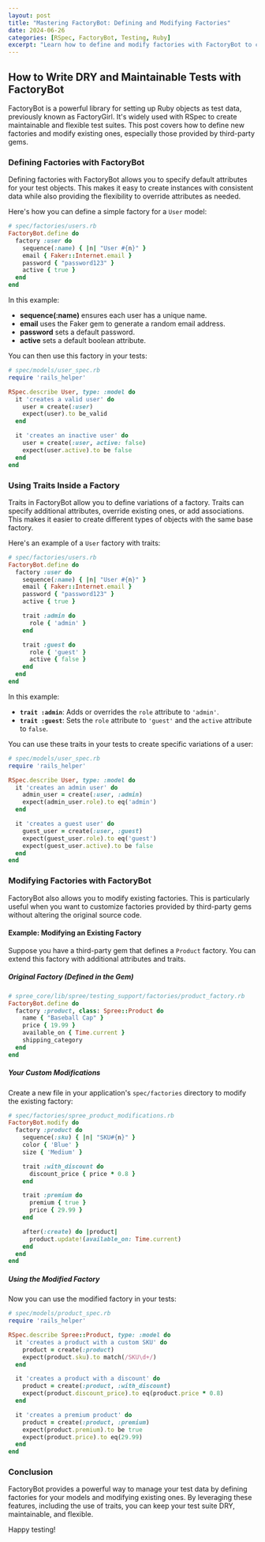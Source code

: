```yaml
---
layout: post
title: "Mastering FactoryBot: Defining and Modifying Factories"
date: 2024-06-26
categories: [RSpec, FactoryBot, Testing, Ruby]
excerpt: "Learn how to define and modify factories with FactoryBot to create flexible and maintainable test data for your Ruby applications. This guide covers the basics and provides practical examples."
---
```


## How to Write DRY and Maintainable Tests with FactoryBot

FactoryBot is a powerful library for setting up Ruby objects as test data, previously known as FactoryGirl. It's widely used with RSpec to create maintainable and flexible test suites. This post covers how to define new factories and modify existing ones, especially those provided by third-party gems.

### Defining Factories with FactoryBot

Defining factories with FactoryBot allows you to specify default attributes for your test objects. This makes it easy to create instances with consistent data while also providing the flexibility to override attributes as needed.

Here's how you can define a simple factory for a `User` model:

```ruby
# spec/factories/users.rb
FactoryBot.define do
  factory :user do
    sequence(:name) { |n| "User #{n}" }
    email { Faker::Internet.email }
    password { "password123" }
    active { true }
  end
end
```

In this example:
- **sequence(:name)** ensures each user has a unique name.
- **email** uses the Faker gem to generate a random email address.
- **password** sets a default password.
- **active** sets a default boolean attribute.

You can then use this factory in your tests:

```ruby
# spec/models/user_spec.rb
require 'rails_helper'

RSpec.describe User, type: :model do
  it 'creates a valid user' do
    user = create(:user)
    expect(user).to be_valid
  end

  it 'creates an inactive user' do
    user = create(:user, active: false)
    expect(user.active).to be false
  end
end
```

### Using Traits Inside a Factory

Traits in FactoryBot allow you to define variations of a factory. Traits can specify additional attributes, override existing ones, or add associations. This makes it easier to create different types of objects with the same base factory.

Here's an example of a `User` factory with traits:

```ruby
# spec/factories/users.rb
FactoryBot.define do
  factory :user do
    sequence(:name) { |n| "User #{n}" }
    email { Faker::Internet.email }
    password { "password123" }
    active { true }

    trait :admin do
      role { 'admin' }
    end

    trait :guest do
      role { 'guest' }
      active { false }
    end
  end
end
```

In this example:
- **`trait :admin`**: Adds or overrides the `role` attribute to `'admin'`.
- **`trait :guest`**: Sets the `role` attribute to `'guest'` and the `active` attribute to `false`.

You can use these traits in your tests to create specific variations of a user:

```ruby
# spec/models/user_spec.rb
require 'rails_helper'

RSpec.describe User, type: :model do
  it 'creates an admin user' do
    admin_user = create(:user, :admin)
    expect(admin_user.role).to eq('admin')
  end

  it 'creates a guest user' do
    guest_user = create(:user, :guest)
    expect(guest_user.role).to eq('guest')
    expect(guest_user.active).to be false
  end
end
```

### Modifying Factories with FactoryBot

FactoryBot also allows you to modify existing factories. This is particularly useful when you want to customize factories provided by third-party gems without altering the original source code.

#### Example: Modifying an Existing Factory

Suppose you have a third-party gem that defines a `Product` factory. You can extend this factory with additional attributes and traits.

##### Original Factory (Defined in the Gem)

```ruby
# spree_core/lib/spree/testing_support/factories/product_factory.rb
FactoryBot.define do
  factory :product, class: Spree::Product do
    name { "Baseball Cap" }
    price { 19.99 }
    available_on { Time.current }
    shipping_category
  end
end
```

##### Your Custom Modifications

Create a new file in your application's `spec/factories` directory to modify the existing factory:

```ruby
# spec/factories/spree_product_modifications.rb
FactoryBot.modify do
  factory :product do
    sequence(:sku) { |n| "SKU#{n}" }
    color { 'Blue' }
    size { 'Medium' }

    trait :with_discount do
      discount_price { price * 0.8 }
    end

    trait :premium do
      premium { true }
      price { 29.99 }
    end

    after(:create) do |product|
      product.update!(available_on: Time.current)
    end
  end
end
```

##### Using the Modified Factory

Now you can use the modified factory in your tests:

```ruby
# spec/models/product_spec.rb
require 'rails_helper'

RSpec.describe Spree::Product, type: :model do
  it 'creates a product with a custom SKU' do
    product = create(:product)
    expect(product.sku).to match(/SKU\d+/)
  end

  it 'creates a product with a discount' do
    product = create(:product, :with_discount)
    expect(product.discount_price).to eq(product.price * 0.8)
  end

  it 'creates a premium product' do
    product = create(:product, :premium)
    expect(product.premium).to be true
    expect(product.price).to eq(29.99)
  end
end
```

### Conclusion

FactoryBot provides a powerful way to manage your test data by defining factories for your models and modifying existing ones. By leveraging these features, including the use of traits, you can keep your test suite DRY, maintainable, and flexible.

Happy testing!